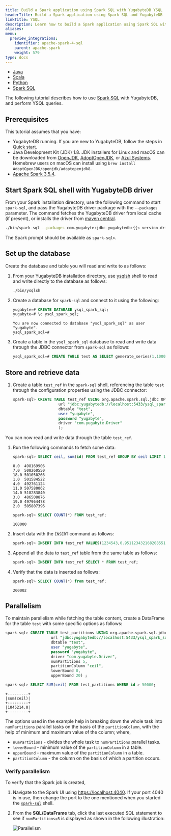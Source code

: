 ```yaml
---
title: Build a Spark application using Spark SQL with YugabyteDB YSQL
headerTitle: Build a Spark application using Spark SQL and YugabyteDB 
linkTitle: YSQL
description: Learn how to build a Spark application using Spark SQL with YugabyteDB YSQL
aliases:
menu:
  preview_integrations:
    identifier: apache-spark-4-sql
    parent: apache-spark
    weight: 579
type: docs
---
```


<ul class="nav nav-tabs-alt nav-tabs-yb">

  <li >
    <a href="../java-ysql/" class="nav-link">
      <i class="fa-brands fa-java" aria-hidden="true"></i>
      Java
    </a>
  </li>

  <li >
    <a href="../scala-ysql/" class="nav-link">
      <i class="icon-scala" aria-hidden="true"></i>
      Scala
    </a>
  </li>

  <li >
    <a href="../python-ysql/" class="nav-link">
      <i class="icon-python" aria-hidden="true"></i>
      Python
    </a>
  </li>

   <li >
    <a href="../spark-sql/" class="nav-link active">
      Spark SQL
    </a>
  </li>

</ul>

The following tutorial describes how to use [Spark SQL](https://spark.apache.org/sql/) with YugabyteDB, and perform YSQL queries.

## Prerequisites

This tutorial assumes that you have:

- YugabyteDB running. If you are new to YugabyteDB, follow the steps in [Quick start](/preview/tutorials/quick-start/macos/).
- Java Development Kit (JDK) 1.8. JDK installers for Linux and macOS can be downloaded from [OpenJDK](http://jdk.java.net/), [AdoptOpenJDK](https://adoptopenjdk.net/), or [Azul Systems](https://www.azul.com/downloads/zulu-community/). Homebrew users on macOS can install using `brew install AdoptOpenJDK/openjdk/adoptopenjdk8`.
- [Apache Spark 3.5.4](https://spark.apache.org/downloads.html).

## Start Spark SQL shell with YugabyteDB driver

From your Spark installation directory, use the following command to start `spark-sql`, and pass the YugabyteDB driver package with the `--packages` parameter. The command fetches the YugabyteDB driver from local cache (if present), or installs the driver from [maven central](https://search.maven.org/).

```sh
./bin/spark-sql --packages com.yugabyte:jdbc-yugabytedb:{{< version-driver-java >}}
```

The Spark prompt should be available as `spark-sql>`.

## Set up the database

Create the database and table you will read and write to as follows:

1. From your YugabyteDB installation directory, use [ysqlsh](../../../api/ysqlsh/) shell to read and write directly to the database as follows:

     ```sh
     ./bin/ysqlsh
     ```

1. Create a database for `spark-sql` and connect to it using the following:

     ```sql
     yugabyte=# CREATE DATABASE ysql_spark_sql;
     yugabyte=# \c ysql_spark_sql;
     ```

     ```output
     You are now connected to database "ysql_spark_sql" as user "yugabyte".
     ysql_spark_sql=#
     ```

1. Create a table in the `ysql_spark_sql` database to read and write data through the JDBC connector from `spark-sql` as follows:

     ```sql
     ysql_spark_sql=# CREATE TABLE test AS SELECT generate_series(1,100000) AS id, random(), ceil(random() * 20);
     ```

## Store and retrieve data

1. Create a table `test_ref` in the `spark-sql` shell, referencing the table `test` through the configuration properties using the JDBC connector:

     ```sql
     spark-sql> CREATE TABLE test_ref USING org.apache.spark.sql.jdbc OPTIONS (
                         url "jdbc:yugabytedb://localhost:5433/ysql_spark_sql",
                         dbtable "test",
                         user "yugabyte",
                         password "yugabyte",
                         driver "com.yugabyte.Driver"
                         );
     ```

You can now read and write data through the table `test_ref`.

1. Run the following commands to fetch some data:

     ```sql
     spark-sql> SELECT ceil, sum(id) FROM test_ref GROUP BY ceil LIMIT 10;
     ```

     ```output
     8.0  498169906
     7.0  508260550
     18.0 501050266
     1.0  501584522
     4.0  492761124
     11.0 507580062
     14.0 518283840
     3.0  486508876
     19.0 497964478
     2.0  505807396
     ```

     ```sql
     spark-sql> SELECT COUNT(*) FROM test_ref;
     ```

     ```output
     100000
     ```

1. Insert data with the `INSERT` command as follows:

     ```sql
     spark-sql> INSERT INTO test_ref VALUES(1234543,0.951123432168208551,22.0);
     ```

1. Append all the data to `test_ref` table from the same table as follows:

     ```sql
     spark-sql> INSERT INTO test_ref SELECT * FROM test_ref;
     ```

1. Verify that the data is inserted as follows:

     ```sql
     spark-sql> SELECT COUNT(*) from test_ref;
     ```

     ```output
     200002
     ```

## Parallelism

To maintain parallelism while fetching the table content, create a DataFrame for the table `test` with some specific options as follows:

```sql
spark-sql> CREATE TABLE test_partitions USING org.apache.spark.sql.jdbc OPTIONS (
                    url "jdbc:yugabytedb://localhost:5433/ysql_spark_sql",
                    dbtable "test",
                    user "yugabyte",
                    password "yugabyte",
                    driver "com.yugabyte.Driver",
                    numPartitions 5,
                    partitionColumn "ceil",
                    lowerBound 0,
                    upperBound 20) ;
```

```sql
spark-sql> SELECT SUM(ceil) FROM test_partitions WHERE id > 50000;
```

```output
+---------+
|sum(ceil)|
+---------+
|1045214.0|
+---------+
```

The options used in the example help in breaking down the whole task into `numPartitions` parallel tasks on the basis of the `partitionColumn`, with the help of minimum and maximum value of the column; where,

- `numPartitions` - divides the whole task to `numPartitions` parallel tasks.
- `lowerBound` - minimum value of the `partitionColumn` in a table.
- `upperBound` - maximum value of the `partitionColumn` in a table.
- `partitionColumn` - the column on the basis of which a partition occurs.

### Verify parallelism

To verify that the Spark job is created,

1. Navigate to the Spark UI using <https://localhost:4040>. If your port 4040 is in use, then change the port to the one mentioned when you started the [`spark-sql`](#start-python-spark-shell-with-yugabytedb-driver) shell.

1. From the **SQL/DataFrame** tab, click the last executed SQL statement to see if `numPartitions=5` is displayed as shown in the following illustration:

   ![Parallelism](/images/develop/ecosystem-integrations/parallelism.png)
